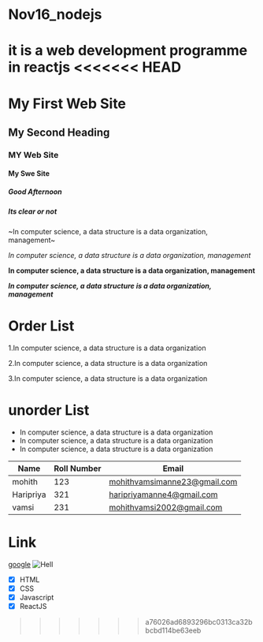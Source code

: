 # Nov16_nodejs
it is a web development programme in reactjs
<<<<<<< HEAD
=======
#  My First Web Site
## My Second Heading
### MY Web Site
#### My Swe Site
##### Good Afternoon
##### Its clear or not

~In computer science, a data structure is a data organization, management~

*In computer science, a data structure is a data organization, management*

**In computer science, a data structure is a data organization, management**

***In computer science, a data structure is a data organization, management***

# Order List 
1.In computer science, a data structure is a data organization
 
2.In computer science, a data structure is a data organization
 
3.In computer science, a data structure is a data organization

# unorder List
- In computer science, a data structure is a data organization
- In computer science, a data structure is a data organization
- In computer science, a data structure is a data organization


| Name | Roll Number | Email |
|------|------------ |-------|
| mohith | 123 | mohithvamsimanne23@gmail.com |
| Haripriya| 321 | haripriyamanne4@gmail.com |
| vamsi | 231 | mohithvamsi2002@gmail.com |

# Link
[google](https://www.google.com/)
![Hell](https://www.google.com/images/branding/googlelogo/1x/googlelogo_color_272x92dp.png)



- [x] HTML
- [x] CSS
- [x] Javascript
- [x] ReactJS
>>>>>>> a76026ad6893296bc0313ca32bbcbd114be63eeb
